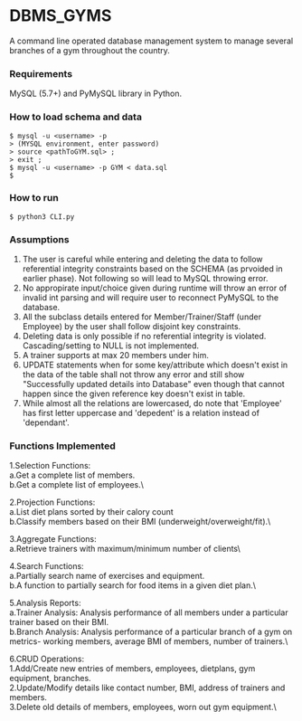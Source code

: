 # DBMS_GYMS
A command line operated database management system to manage several branches of a gym throughout the country.

### Requirements

MySQL (5.7+) and PyMySQL library in Python. 

### How to load schema and data

```
$ mysql -u <username> -p 
> (MYSQL environment, enter password)
> source <pathToGYM.sql> ; 
> exit ; 
$ mysql -u <username> -p GYM < data.sql
$ 
```

### How to run

```
$ python3 CLI.py
```

### Assumptions

1. The user is careful while entering and deleting the data to follow referential integrity constraints based on the SCHEMA (as prvoided in earlier phase). Not following so will lead to MySQL throwing error.
2. No appropirate input/choice given during runtime will throw an error of invalid int parsing and will require user to reconnect PyMySQL to the database.
3. All the subclass details entered for Member/Trainer/Staff (under Employee) by the user shall follow disjoint key constraints.
4. Deleting data is only possible if no referential integrity is violated. Cascading/setting to NULL is not implemented.
5. A trainer supports at max 20 members under him.
6. UPDATE statements when for some key/attribute which doesn't exist in the data of the table shall not throw any error and still show "Successfully updated details into Database" even though that cannot happen since the given reference key doesn't exist in table. 
7. While almost all the relations are lowercased, do note that 'Employee' has first letter uppercase and 'depedent' is a relation instead of 'dependant'. 


### Functions Implemented
1.Selection Functions:\
  a.Get a complete list of members.\
  b.Get a complete list of employees.\
  
2.Projection Functions:\
  a.List diet plans sorted by their calory count\
  b.Classify members based on their BMI (underweight/overweight/fit).\

3.Aggregate Functions: \
  a.Retrieve trainers with maximum/minimum number of clients\

4.Search Functions:\
  a.Partially search name of exercises and equipment.\
  b.A function to partially search for food items in a given diet plan.\
  
 5.Analysis Reports:\
 a.Trainer Analysis: Analysis performance of all members under a particular trainer based on their BMI.\
 b.Branch Analysis: Analysis performance of a particular branch of a gym on metrics- working                members, average BMI of members, number of trainers.\
 
 6.CRUD Operations:\
  1.Add/Create new entries of members, employees, dietplans, gym equipment, branches.\
  2.Update/Modify details like contact number, BMI, address of trainers and members.\
  3.Delete old details of members, employees, worn out gym equipment.\
